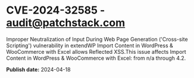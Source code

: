 # CVE-2024-32585 - audit@patchstack.com

Improper Neutralization of Input During Web Page Generation ('Cross-site Scripting') vulnerability in extendWP Import Content in WordPress & WooCommerce with Excel allows Reflected XSS.This issue affects Import Content in WordPress & WooCommerce with Excel: from n/a through 4.2.



**Publish date:** 2024-04-18
